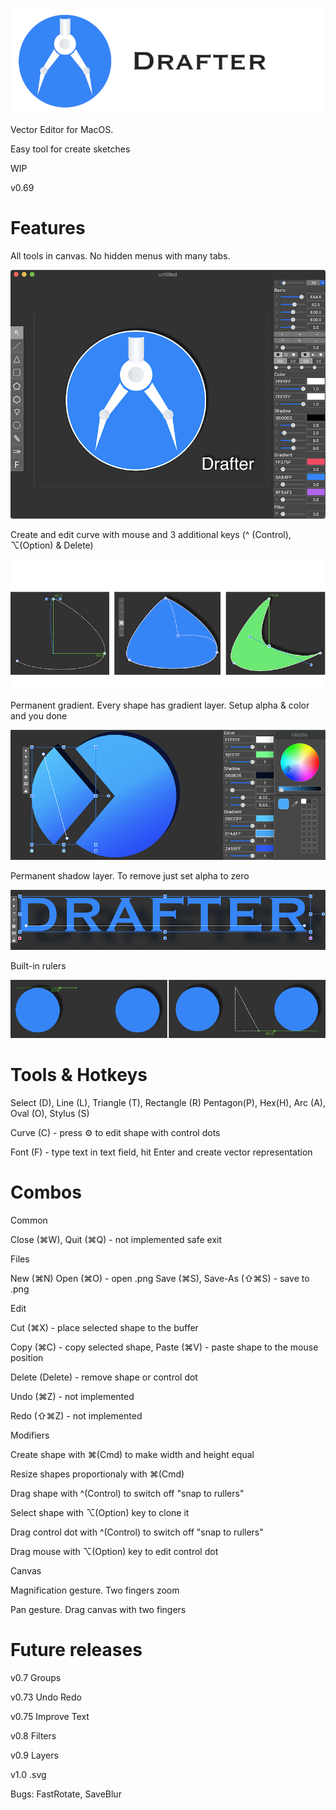 ![Screenshot](screenshot/logo.png)

Vector Editor for MacOS. 

Easy tool for create sketches

WIP

v0.69

# Features

All tools in canvas. No hidden menus with many tabs.

![Screenshot](screenshot/screenshot1.png)

Create and edit curve with mouse and 3 additional keys (^ (Control),  ⌥(Option) & Delete)

![Screenshot](screenshot/screenshot2.png)

Permanent gradient. Every shape has gradient layer.  Setup alpha & color and you done

![Screenshot](screenshot/screenshot3.png)

Permanent shadow layer. To remove just set alpha to zero

![Screenshot](screenshot/screenshot4.png)

Built-in rulers

![Screenshot](screenshot/screenshot5.png)


# Tools & Hotkeys

Select (D), Line (L), Triangle (T), Rectangle (R) Pentagon(P), Hex(H), Arc (A), Oval (O), Stylus (S)

Curve (C) - press ⚙ to edit shape with control dots

Font (F) - type text in text field, hit Enter and create vector representation

# Combos

Common

Close (⌘W), Quit (⌘Q) - not implemented safe exit

Files

New (⌘N) Open (⌘O) - open .png  Save (⌘S), Save-As (⇧⌘S) - save to .png

Edit

Cut (⌘X) - place selected shape to the buffer

Copy (⌘C) - copy selected shape, Paste (⌘V) - paste shape to the mouse position  

Delete (Delete) - remove shape or control dot

Undo (⌘Z) - not implemented 

Redo (⇧⌘Z) - not implemented 


Modifiers

Create shape with ⌘(Cmd) to make width and height equal

Resize shapes proportionaly with ⌘(Cmd) 

Drag shape with ^(Control) to switch off "snap to rullers"

Select shape with ⌥(Option) key to clone it

Drag control dot with ^(Control) to switch off "snap to rullers"

Drag mouse with  ⌥(Option) key to edit control dot


Canvas

Magnification gesture. Two fingers zoom

Pan gesture. Drag canvas with two fingers


# Future releases

v0.7 Groups

v0.73 Undo Redo

v0.75 Improve Text

v0.8 Filters

v0.9 Layers

v1.0 .svg

Bugs:  FastRotate, SaveBlur


